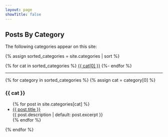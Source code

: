 ```yaml
---
layout: page
showTitle: false
---
```


## Posts By Category

The following categories appear on this site:

{% assign sorted_categories = site.categories | sort %}

{% for cat in sorted_categories %}
<span class="category-wrapper"><a class="category" href="#{{ cat[0] | slugify }}">{{ cat[0] }}</a></span>
{%- endfor %}
<hr/>

{% for category in sorted_categories %}
{% assign cat = category[0] %}

<div id="{{ cat | slugify }}" class="category-div">
<h3 name="{{ cat | slugify }}">{{ cat }}</h3>

<ul>
{% for post in site.categories[cat] %}
  <li><a href="{{ post.url }}">{{ post.title }}</a><br/>
    {{ post.description | default: post.excerpt }}
  </li>
{% endfor %}
</ul>

</div>

{% endfor %}

<script>
document.addEventListener('DOMContentLoaded', function() {

  function closeAllSections() {
    var contents = document.querySelectorAll('.category-div ul');
    contents.forEach(function(content) {
      content.style.display = 'none';
    });

    // Set all headers to inactive
    var headers = document.querySelectorAll('.category-div h3');
    headers.forEach(function(header) {
      header.classList.remove('category-header-active');
      header.classList.add('category-header-inactive');
    });
  }

  function openSection(id) {
    closeAllSections();
    var content = document.querySelector('#' + id + ' ul');
    var header = document.querySelector('#' + id + ' h3');
    if (content && header) {
      content.style.display = 'block';
      // Set the active header class
      header.classList.remove('category-header-inactive');
      header.classList.add('category-header-active');
    }
  }

  // Add click event listeners to all h3 headers
  var headers = document.querySelectorAll('.category-div h3');
  headers.forEach(function(header) {
    header.addEventListener('click', function() {
      var id = header.parentElement.id;
      openSection(id);
    });
  });

  // Function to open section based on hash or number of categories
  function handleHash() {
    if (window.location.hash) {
      var id = window.location.hash.substring(1);
      openSection(id);
      // Scroll to the section
      var elem = document.getElementById(id);
      if (elem) {
        elem.scrollIntoView();
      }
    } else {
      var categoryDivs = document.querySelectorAll('.category-div');
      if (categoryDivs.length === 1) {
        // If only one category, open it by default
        var id = categoryDivs[0].id;
        openSection(id);
      } else {
        // If multiple categories, close all sections
        closeAllSections();
      }
    }
  }

  // On page load
  handleHash();

  // On hash change
  window.addEventListener('hashchange', handleHash);

});
</script>

